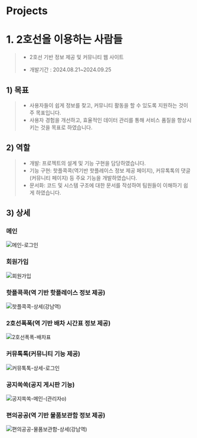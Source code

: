 # Projects

# 1. 2호선을 이용하는 사람들
> - 2호선 기반 정보 제공 및 커뮤니티 웹 사이트
>
> - 개발기간 : 2024.08.21~2024.09.25
>
## 1) 목표
> - 사용자들이 쉽게 정보를 찾고, 커뮤니티 활동을 할 수 있도록 지원하는 것이 주 목표입니다.
> - 사용자 경험을 개선하고, 효율적인 데이터 관리를 통해 서비스 품질을 향상시키는 것을 목표로 하였습니다.
>
## 2) 역할
> - 개발: 프로젝트의 설계 및 기능 구현을 담당하였습니다.
> - 기능 구현: 핫플콕콕(역기반 핫플레이스 정보 제공 페이지), 커뮤톡톡의 댓글(커뮤니티 페이지) 등 주요 기능을 개발하였습니다.
> - 문서화: 코드 및 시스템 구조에 대한 문서를 작성하여 팀원들이 이해하기 쉽게 하였습니다.
>

## 3) 상세
### 메인
![메인-로그인](https://github.com/user-attachments/assets/18fe98f3-09f1-48e8-8021-8be146ac52bb)
### 회원가입
![회원가입](https://github.com/user-attachments/assets/54909ec1-feeb-4e2f-9dd8-92bde98c1a28)
### 핫플콕콕(역 기반 핫플레이스 정보 제공)
![핫플콕콕-상세(강남역)](https://github.com/user-attachments/assets/c1b2bc92-9d88-48a5-b7ff-20f88acac9ce)
### 2호선폭폭(역 기반 배차 시간표 정보 제공)
![2호선폭폭-배차표](https://github.com/user-attachments/assets/c19b8caf-4a10-4c15-9138-f93748b56c8a)
### 커뮤톡톡(커뮤니티 기능 제공)
![커뮤톡톡-상세-로그인](https://github.com/user-attachments/assets/a87f9f3b-5277-4f3e-83f2-375b4a743f8d)
### 공지쏙쏙(공지 게시판 기능)
![공지쏙쏙-메인-(관리자o)](https://github.com/user-attachments/assets/8b61bb53-43fc-4962-ad7f-f3a2b60010a7)
### 편의공공(역 기반 물품보관함 정보 제공)
![편의공공-물품보관함-상세(강남역)](https://github.com/user-attachments/assets/a47959ca-552b-4549-a724-3bc901e0bbe6)
